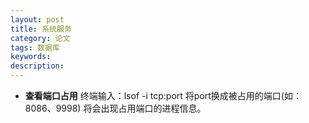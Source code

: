 ```yaml
---
layout: post
title: 系统服务
category: 论文
tags: 数据库
keywords: 
description: 
---
```



+ **查看端口占用**
终端输入：lsof -i tcp:port 将port换成被占用的端口(如：8086、9998)
将会出现占用端口的进程信息。
